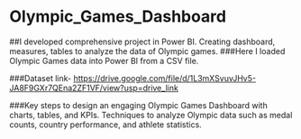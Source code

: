 # Olympic_Games_Dashboard
##I developed comprehensive project in Power BI. Creating dashboard, measures, tables to analyze the data of Olympic games.
###Here I loaded Olympic Games data into Power BI from a CSV file.

###Dataset link- https://drive.google.com/file/d/1L3mXSvuvJHv5-JA8F9GXr7QEna2ZF1VF/view?usp=drive_link

###Key steps to design an engaging Olympic Games Dashboard with charts, tables, and KPIs. Techniques to analyze Olympic data such as medal counts, country performance, and athlete statistics.

